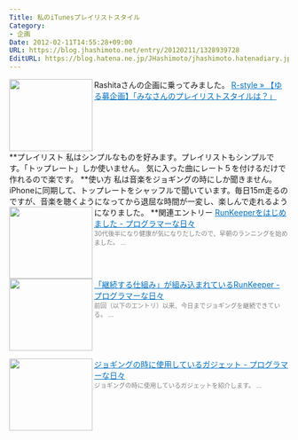 ```yaml
---
Title: 私のiTunesプレイリストスタイル
Category:
- 企画
Date: 2012-02-11T14:55:28+09:00
URL: https://blog.jhashimoto.net/entry/20120211/1328939728
EditURL: https://blog.hatena.ne.jp/JHashimoto/jhashimoto.hatenadiary.jp/atom/entry/12921228815717256764
---
```


Rashitaさんの企画に乗ってみました。
<a href="http://rashita.net/blog/?p=7375" target="_blank"><img class="alignleft" align="left" border="0" src="http://capture.heartrails.com/150x130/shadow?http://rashita.net/blog/?p=7375" alt="" width="150" height="130" /></a><a style="color:#0070C5;" href="http://rashita.net/blog/?p=7375" target="_blank">R-style &#187; 【ゆる募企画】「みなさんのプレイリストスタイルは？」</a><a href="http://b.hatena.ne.jp/entry/http://rashita.net/blog/?p=7375" target="_blank"><img border="0" src="http://b.hatena.ne.jp/entry/image/http://rashita.net/blog/?p=7375" alt="" /></a><br style="clear:both;" />
**プレイリスト
私はシンプルなものを好みます。プレイリストもシンプルです。「トップレート」しか使いません。
気に入った曲にレート５を付けるだけで作れるので楽です。
**使い方
私は音楽をジョギングの時にしか聞きません。
iPhoneに同期して、トップレートをシャッフルで聞いています。毎日15m走るのですが、音楽を聴くようになってから退屈な時間が一変し、楽しんで走れるようになりました。
**関連エントリー
<a href="http://d.hatena.ne.jp/JHashimoto/20101125/1290657337" target="_blank" rel="nofollow"><img class="alignleft" align="left" border="0" src="http://capture.heartrails.com/150x130/shadow?http://d.hatena.ne.jp/JHashimoto/20101125/1290657337" alt="" width="150" height="130" /></a><a style="color:#0070C5;" href="http://d.hatena.ne.jp/JHashimoto/20101125/1290657337" target="_blank" rel="nofollow">RunKeeperをはじめました - プログラマーな日々</a><a href="http://b.hatena.ne.jp/entry/http://d.hatena.ne.jp/JHashimoto/20101125/1290657337" target="_blank"><img border="0" src="http://b.hatena.ne.jp/entry/image/http://d.hatena.ne.jp/JHashimoto/20101125/1290657337" alt="" /></a><br><span style="color: #808080;font-size: 80%;">30代後半になり健康が気になりだしたので、早朝のランニングを始めました。 ...</span><br style="clear:both;" />
<a href="http://d.hatena.ne.jp/JHashimoto/20101209/1291874116" target="_blank" rel="nofollow"><img class="alignleft" align="left" border="0" src="http://capture.heartrails.com/150x130/shadow?http://d.hatena.ne.jp/JHashimoto/20101209/1291874116" alt="" width="150" height="130" /></a><a style="color:#0070C5;" href="http://d.hatena.ne.jp/JHashimoto/20101209/1291874116" target="_blank" rel="nofollow">「継続する仕組み」が組み込まれているRunKeeper - プログラマーな日々</a><a href="http://b.hatena.ne.jp/entry/http://d.hatena.ne.jp/JHashimoto/20101209/1291874116" target="_blank"><img border="0" src="http://b.hatena.ne.jp/entry/image/http://d.hatena.ne.jp/JHashimoto/20101209/1291874116" alt="" /></a><br><span style="color: #808080;font-size: 80%;">前回（以下のエントリ）以来、今日までジョギングを継続できている。 ...</span><br style="clear:both;" />

<a href="http://d.hatena.ne.jp/JHashimoto/20120212/1328940937" target="_blank" rel="nofollow"><img class="alignleft" align="left" border="0" src="http://capture.heartrails.com/150x130/shadow?http://d.hatena.ne.jp/JHashimoto/20120212/1328940937" alt="" width="150" height="130" /></a><a style="color:#0070C5;" href="http://d.hatena.ne.jp/JHashimoto/20120212/1328940937" target="_blank" rel="nofollow">ジョギングの時に使用しているガジェット - プログラマーな日々</a><a href="http://b.hatena.ne.jp/entry/http://d.hatena.ne.jp/JHashimoto/20120212/1328940937" target="_blank"><img border="0" src="http://b.hatena.ne.jp/entry/image/http://d.hatena.ne.jp/JHashimoto/20120212/1328940937" alt="" /></a><br><span style="color: #808080;font-size: 80%;">ジョギングの時に使用しているガジェットを紹介します。 ...</span><br style="clear:both;" />
